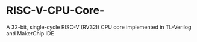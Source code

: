 # RISC-V-CPU-Core-
A 32-bit, single-cycle RISC-V (RV32I) CPU core implemented in TL-Verilog and MakerChip IDE
